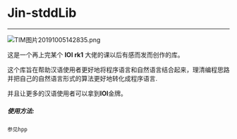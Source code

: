 # Jin-stddLib

---

![TIM图片20191005142835.png](https://i.loli.net/2019/10/05/4lz5By8inQUvSmt.png)

这是一个再上完某个 **IOI rk1** 大佬的课以后有感而发而创作的库。

这个库旨在帮助汉语使用者更好地将程序语言和自然语言结合起来，理清编程思路并把自己的自然语言形式的算法更好地转化成程序语言.

并且让更多的汉语使用者可以拿到**IOI**金牌。

##### 使用方法: 
```
参见hpp
```
